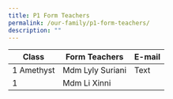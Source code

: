 ```yaml
---
title: P1 Form Teachers
permalink: /our-family/p1-form-teachers/
description: ""
---
```

| Class | Form Teachers | E-mail |
| -------- | -------- | -------- |
| 1 Amethyst      | Mdm Lyly Suriani | Text     |
1 |Mdm Li Xinni |

